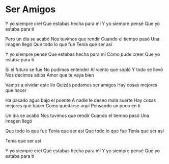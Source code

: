 # Ser Amigos

Y yo siempre creí
Que estabas hecha para mí
Y yo siempre pensé
Que yo estaba para ti

Pero un día se acabó
Nos tuvimos que rendir
Cuando el tiempo pasó
Una imagen llegó
Que todo lo que fue
Tenía que ser así

Y yo siempre pensé
Que estabas hecha para mí
Cómo pude creer
Que yo estaba para ti

Si el futuro se fue
No pudimos entender
Al viento que sopló
Y todo se llevó
Nos decimos adiós
Amor que te vaya bien

Vamos a olvidar este lío
Quizás podamos ser amigos
Hay cosas mejores que hacer

Ha pasado agua bajo el puente
A nadie le deseo mala suerte
Hay cosas mejores que hacer
Como quedarse aquí
Pensando un poco en ti

Un día se acabó
Nos tuvimos que rendir
Cuando el tiempo pasó
Una imagen llegó

Que todo lo que fue
Tenía que ser así
Que todo lo que fue
Tenía que ser así

Tenía que ser así

Y yo siempre creí
Que estabas hecha para mí
Y yo siempre pensé
Que yo estaba para ti

